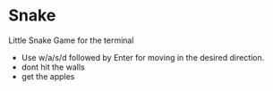 # Snake
 Little Snake Game for the terminal
 - Use w/a/s/d followed by Enter for moving in the desired direction.
 - dont hit the walls
 - get the apples
